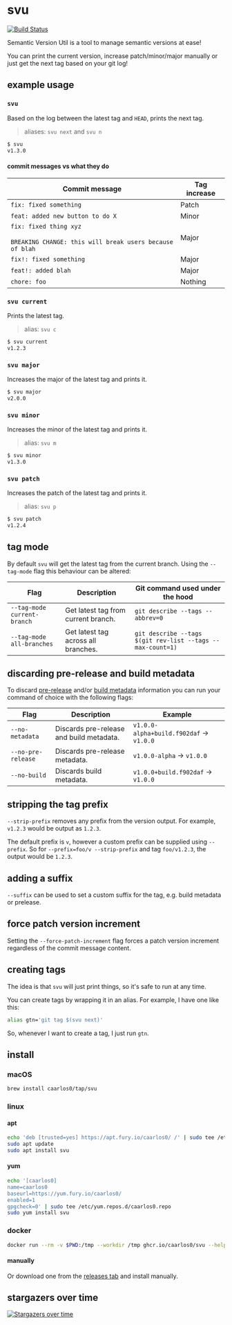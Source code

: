 # svu

[![Build Status](https://img.shields.io/github/actions/workflow/status/caarlos0/svu/build.yml?style=for-the-badge)](https://github.com/caarlos0/svu/actions?workflow=build)

Semantic Version Util is a tool to manage semantic versions at ease!

You can print the current version, increase patch/minor/major manually or just
get the next tag based on your git log!

## example usage

### `svu`

Based on the log between the latest tag and `HEAD`, prints the next tag.

> aliases: `svu next` and `svu n`

```sh
$ svu
v1.3.0
```

#### commit messages vs what they do

| Commit message                                                                         | Tag increase |
| -------------------------------------------------------------------------------------- | ------------ |
| `fix: fixed something`                                                                 | Patch        |
| `feat: added new button to do X`                                                       | Minor        |
| `fix: fixed thing xyz`<br><br>`BREAKING CHANGE: this will break users because of blah` | Major        |
| `fix!: fixed something`                                                                | Major        |
| `feat!: added blah`                                                                    | Major        |
| `chore: foo`                                                                           | Nothing      |

### `svu current`

Prints the latest tag.

> alias: `svu c`

```sh
$ svu current
v1.2.3
```

### `svu major`

Increases the major of the latest tag and prints it.

```sh
$ svu major
v2.0.0
```

### `svu minor`

Increases the minor of the latest tag and prints it.

> alias: `svu m`

```sh
$ svu minor
v1.3.0
```

### `svu patch`

Increases the patch of the latest tag and prints it.

> alias: `svu p`

```sh
$ svu patch
v1.2.4
```

## tag mode

By default `svu` will get the latest tag from the current branch. Using the `--tag-mode` flag this behaviour can be altered:

| Flag                        | Description                          | Git command used under the hood                            |
| --------------------------- | ------------------------------------ | ---------------------------------------------------------- |
| `--tag-mode current-branch` | Get latest tag from current branch.  | `git describe --tags --abbrev=0`                           |
| `--tag-mode all-branches`   | Get latest tag across all branches. | `git describe --tags $(git rev-list --tags --max-count=1)` |

## discarding pre-release and build metadata

To discard [pre-release](https://semver.org/#spec-item-9) and/or [build metadata](https://semver.org/#spec-item-10) information you can run your command of choice with the following flags:

| Flag               | Description                              | Example                                  |
| ------------------ | ---------------------------------------- | ---------------------------------------- |
| `--no-metadata`    | Discards pre-release and build metadata. | `v1.0.0-alpha+build.f902daf` -> `v1.0.0` |
| `--no-pre-release` | Discards pre-release metadata.           | `v1.0.0-alpha` -> `v1.0.0`               |
| `--no-build`       | Discards build metadata.                 | `v1.0.0+build.f902daf` -> `v1.0.0`       |

## stripping the tag prefix

`--strip-prefix` removes any prefix from the version output.
For example, `v1.2.3` would be output as `1.2.3`.

The default prefix is `v`, however a custom prefix can be supplied using `--prefix`.
So for `--prefix=foo/v --strip-prefix` and tag `foo/v1.2.3`, the output would be `1.2.3`.

## adding a suffix

`--suffix` can be used to set a custom suffix for the tag, e.g. build metadata or prelease.

## force patch version increment

Setting the `--force-patch-increment` flag forces a patch version increment regardless of the commit message content.

## creating tags

The idea is that `svu` will just print things, so it's safe to run at any time.

You can create tags by wrapping it in an alias. For example, I have one like
this:

```bash
alias gtn='git tag $(svu next)'
```

So, whenever I want to create a tag, I just run `gtn`.

## install

### macOS

```sh
brew install caarlos0/tap/svu
```

### linux

#### apt

```sh
echo 'deb [trusted=yes] https://apt.fury.io/caarlos0/ /' | sudo tee /etc/apt/sources.list.d/caarlos0.list
sudo apt update
sudo apt install svu
```

#### yum

```sh
echo '[caarlos0]
name=caarlos0
baseurl=https://yum.fury.io/caarlos0/
enabled=1
gpgcheck=0' | sudo tee /etc/yum.repos.d/caarlos0.repo
sudo yum install svu
```

### docker

```sh
docker run --rm -v $PWD:/tmp --workdir /tmp ghcr.io/caarlos0/svu --help
```

#### manually

Or download one from the [releases tab](https://github.com/caarlos0/svu/releases) and install manually.

## stargazers over time

[![Stargazers over time](https://starchart.cc/caarlos0/svu.svg)](https://starchart.cc/caarlos0/svu)
